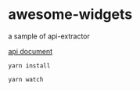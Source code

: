 # awesome-widgets

a sample of api-extractor

[api document](./markdown/index.md)

`yarn install`

`yarn watch`